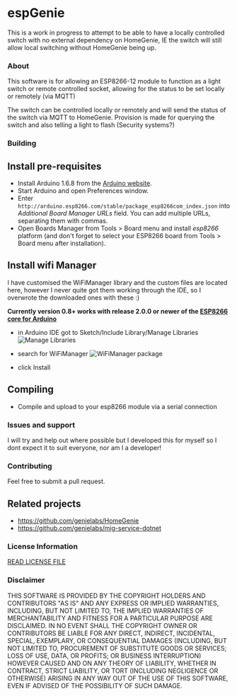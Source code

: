 
espGenie
===========================================
This is a work in progress to attempt to be able to have a locally controlled switch with no external dependency on HomeGenie, IE the switch will still allow local switching without HomeGenie being up.


### About

This software is for allowing an ESP8266-12 module to function as a light switch or remote controlled socket, allowing for the status to be set locally or remotely (via MQTT)

The switch can be controlled locally or remotely and will send the status of the switch via MQTT to HomeGenie. Provision is made for querying the switch and also telling a light to flash (Security systems?)

### Building

## Install pre-requisites

- Install Arduino 1.6.8 from the [Arduino website](http://www.arduino.cc/en/main/software).
- Start Arduino and open Preferences window.
- Enter ```http://arduino.esp8266.com/stable/package_esp8266com_index.json``` into *Additional Board Manager URLs* field. You can add multiple URLs, separating them with commas.
- Open Boards Manager from Tools > Board menu and install *esp8266* platform (and don't forget to select your ESP8266 board from Tools > Board menu after installation).

## Install wifi Manager

 I have customised the WiFiManager library and the custom files are located here, however I never quite got them working through the IDE, so I overwrote the downloaded ones with these :)

 __Currently version 0.8+ works with release 2.0.0 or newer of the [ESP8266 core for Arduino](https://github.com/esp8266/Arduino)__
  - in Arduino IDE got to Sketch/Include Library/Manage Libraries
   ![Manage Libraries](http://i.imgur.com/9BkEBkR.png)

  - search for WiFiManager
   ![WiFiManager package](http://i.imgur.com/18yIai8.png)

  - click Install

## Compiling

- Compile and upload to your esp8266 module via a serial connection  

### Issues and support ###

I will try and help out where possible but I developed this for myself so I dont expect it to suit everyone, nor am I a developer!

### Contributing

Feel free to submit a pull request.

## Related projects

- https://github.com/genielabs/HomeGenie
- https://github.com/genielabs/mig-service-dotnet

### License Information

[READ LICENSE FILE](LICENSE)

### Disclaimer

THIS SOFTWARE IS PROVIDED BY THE COPYRIGHT HOLDERS AND CONTRIBUTORS "AS IS" AND ANY EXPRESS OR IMPLIED WARRANTIES, INCLUDING, BUT NOT LIMITED TO, THE IMPLIED WARRANTIES OF MERCHANTABILITY AND FITNESS FOR A PARTICULAR PURPOSE ARE DISCLAIMED. IN NO EVENT SHALL THE COPYRIGHT OWNER OR CONTRIBUTORS BE LIABLE FOR ANY DIRECT, INDIRECT, INCIDENTAL, SPECIAL, EXEMPLARY, OR CONSEQUENTIAL DAMAGES (INCLUDING, BUT NOT LIMITED TO, PROCUREMENT OF SUBSTITUTE GOODS OR SERVICES; LOSS OF USE, DATA, OR PROFITS; OR BUSINESS INTERRUPTION) HOWEVER CAUSED AND ON ANY THEORY OF LIABILITY, WHETHER IN CONTRACT, STRICT LIABILITY, OR TORT (INCLUDING NEGLIGENCE OR OTHERWISE) ARISING IN ANY WAY OUT OF THE USE OF THIS SOFTWARE, EVEN IF ADVISED OF THE POSSIBILITY OF SUCH DAMAGE.

